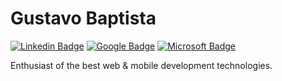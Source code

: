 #  Gustavo Baptista

[![Linkedin Badge](https://img.shields.io/badge/-Gustavo%20Baptista-A020F0?style=flat-square&logo=Linkedin&logoColor=white&link=https://www.linkedin.com/in/gustavogsb/)](https://www.linkedin.com/in/gustavogsb/) 
[![Google Badge](https://img.shields.io/badge/-gustavogsb0@gmail.com-A020F0?style=flat-square&logo=Gmail&logoColor=white&link=mailto:gustavogsb0@gmail.com)](mailto:gustavogsb0@gmail.com) 
[![Microsoft Badge](https://img.shields.io/badge/-gustavogsb@outlook.com-A020F0?style=flat-square&logo=Microsoft&logoColor=white&link=mailto:gustavogsb@outlook.com)](mailto:gustavogsb@outlook.com)


Enthusiast of the best web & mobile development technologies.
